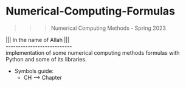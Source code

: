 # Numerical-Computing-Formulas
>>> Numerical Computing Methods - Spring 2023

||| In the name of Allah ||| <br />
--------------------------- <br />
implementation of some numerical computing methods formulas with Python and some of its libraries. <br />
- Symbols guide: <br />
  - CH --> Chapter

